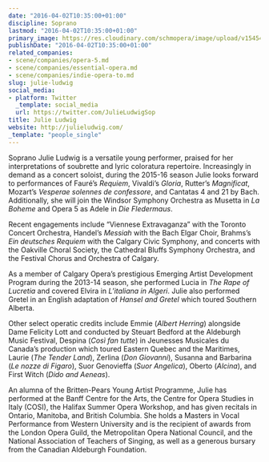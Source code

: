 ```yaml
---
date: "2016-04-02T10:35:00+01:00"
discipline: Soprano
lastmod: "2016-04-02T10:35:00+01:00"
primary_image: https://res.cloudinary.com/schmopera/image/upload/v1545409169/media/webhook-uploads/1459530026540/2016-04-02---Julie-Ludwig.jpg.jpg
publishDate: "2016-04-02T10:35:00+01:00"
related_companies:
- scene/companies/opera-5.md
- scene/companies/essential-opera.md
- scene/companies/indie-opera-to.md
slug: julie-ludwig
social_media:
- platform: Twitter
  _template: social_media
  url: https://twitter.com/JulieLudwigSop
title: Julie Ludwig
website: http://julieludwig.com/
_template: "people_single"
---
```


Soprano Julie Ludwig is a versatile young performer, praised for her interpretations of soubrette and lyric coloratura repertoire. Increasingly in demand as a concert soloist, during the 2015-16 season Julie looks forward to performances of Fauré’s *Requiem*, Vivaldi’s *Gloria*, Rutter’s *Magnificat*, Mozart’s *Vesperae solennes de confessore*, and Cantatas 4 and 21 by Bach. Additionally, she will join the Windsor Symphony Orchestra as Musetta in *La Boheme* and Opera 5 as Adele in *Die Fledermaus*.

Recent engagements include “Viennese Extravaganza” with the Toronto Concert Orchestra, Handel’s *Messiah* with the Bach Elgar Choir, Brahms’s *Ein deutsches Requiem* with the Calgary Civic Symphony, and concerts with the Oakville Choral Society, the Cathedral Bluffs Symphony Orchestra, and the Festival Chorus and Orchestra of Calgary.

As a member of Calgary Opera’s prestigious Emerging Artist Development Program during the 2013-14 season, she performed Lucia in *The Rape of Lucretia* and covered Elvira in *L’italiana in Algeri*. Julie also performed Gretel in an English adaptation of *Hansel and Gretel* which toured Southern Alberta.

Other select operatic credits include Emmie (*Albert Herring*) alongside Dame Felicity Lott and conducted by Steuart Bedford at the Aldeburgh Music Festival, Despina (*Così fan tutte*) in Jeunesses Musicales du Canada’s production which toured Eastern Quebec and the Maritimes, Laurie (*The Tender Land*), Zerlina (*Don Giovanni*), Susanna and Barbarina (*Le nozze di Figaro*), Suor Genovieffa (*Suor Angelica*), Oberto (*Alcina*), and First Witch (*Dido and Aeneas*).

An alumna of the Britten-Pears Young Artist Programme, Julie has performed at the Banff Centre for the Arts, the Centre for Opera Studies in Italy (COSI), the Halifax Summer Opera Workshop, and has given recitals in Ontario, Manitoba, and British Columbia. She holds a Masters in Vocal Performance from Western University and is the recipient of awards from the London Opera Guild, the Metropolitan Opera National Council, and the National Association of Teachers of Singing, as well as a generous bursary from the Canadian Aldeburgh Foundation.
